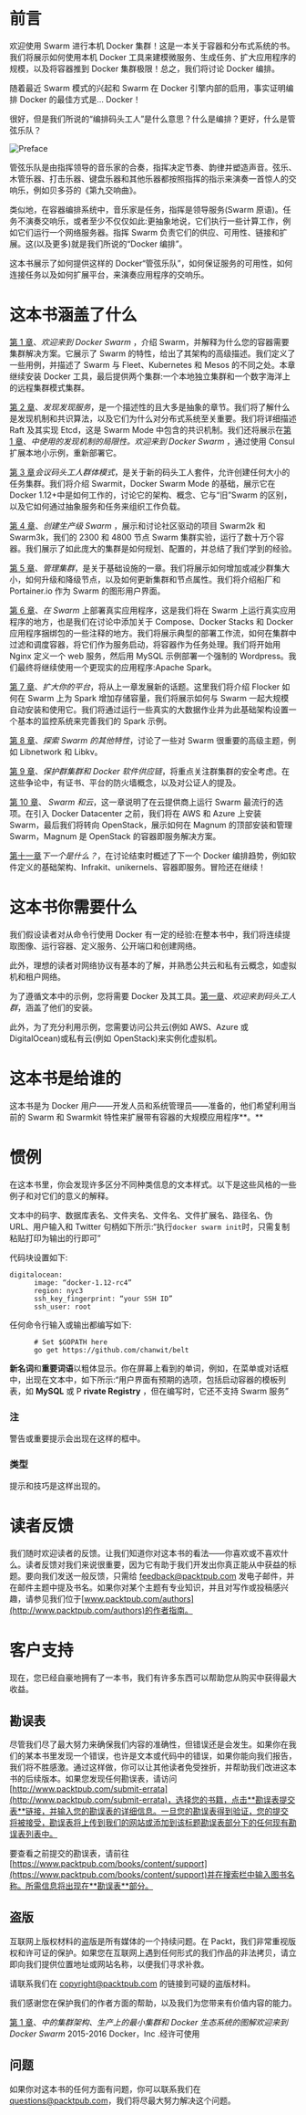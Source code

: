 # 前言

欢迎使用 Swarm 进行本机 Docker 集群！这是一本关于容器和分布式系统的书。我们将展示如何使用本机 Docker 工具来建模微服务、生成任务、扩大应用程序的规模，以及将容器推到 Docker 集群极限！总之，我们将讨论 Docker 编排。

随着最近 Swarm 模式的兴起和 Swarm 在 Docker 引擎内部的启用，事实证明编排 Docker 的最佳方式是… Docker！

很好，但是我们所说的“编排码头工人”是什么意思？什么是编排？更好，什么是管弦乐队？

![Preface](graphics/preface.jpg)

管弦乐队是由指挥领导的音乐家的合奏，指挥决定节奏、韵律并塑造声音。弦乐、木管乐器、打击乐器、键盘乐器和其他乐器都按照指挥的指示来演奏一首惊人的交响乐，例如贝多芬的《第九交响曲》。

类似地，在容器编排系统中，音乐家是任务，指挥是领导服务(Swarm 原语)。任务不演奏交响乐，或者至少不仅仅如此:更抽象地说，它们执行一些计算工作，例如它们运行一个网络服务器。指挥 Swarm 负责它们的供应、可用性、链接和扩展。这(以及更多)就是我们所说的“Docker 编排”。

这本书展示了如何提供这样的 Docker“管弦乐队”，如何保证服务的可用性，如何连接任务以及如何扩展平台，来演奏应用程序的交响乐。

# 这本书涵盖了什么

[第 1 章](01.html "Chapter 1. Welcome to Docker Swarm")、*欢迎来到 Docker Swarm* ，介绍 Swarm，并解释为什么您的容器需要集群解决方案。它展示了 Swarm 的特性，给出了其架构的高级描述。我们定义了一些用例，并描述了 Swarm 与 Fleet、Kubernetes 和 Mesos 的不同之处。本章继续安装 Docker 工具，最后提供两个集群:一个本地独立集群和一个数字海洋上的远程集群模式集群。

[第 2 章](02.html "Chapter 2. Discover the Discovery Services")、*发现发现服务*，是一个描述性的且大多是抽象的章节。我们将了解什么是发现机制和共识算法，以及它们为什么对分布式系统至关重要。我们将详细描述 Raft 及其实现 Etcd，这是 Swarm Mode 中包含的共识机制。我们还将展示在[第 1 章](01.html "Chapter 1. Welcome to Docker Swarm")、*中使用的发现机制的局限性。欢迎来到 Docker Swarm* ，通过使用 Consul 扩展本地小示例，重新部署它。

[第 3 章](03.html "Chapter 3. Meeting Docker Swarm Mode")*会议码头工人群体模式*，是关于新的码头工人套件，允许创建任何大小的任务集群。我们将介绍 Swarmit，Docker Swarm Mode 的基础，展示它在 Docker 1.12+中是如何工作的，讨论它的架构、概念、它与“旧”Swarm 的区别，以及它如何通过抽象服务和任务来组织工作负载。

[第 4 章](04.html "Chapter 4. Creating a Production-Grade Swarm")、*创建生产级 Swarm* ，展示和讨论社区驱动的项目 Swarm2k 和 Swarm3k，我们的 2300 和 4800 节点 Swarm 集群实验，运行了数十万个容器。我们展示了如此庞大的集群是如何规划、配置的，并总结了我们学到的经验。

[第 5 章](05.html "Chapter 5. Administer a Swarm Cluster")、*管理集群*，是关于基础设施的一章。我们将展示如何增加或减少群集大小，如何升级和降级节点，以及如何更新集群和节点属性。我们将介绍船厂和 Portainer.io 作为 Swarm 的图形用户界面。

[第 6 章](06.html "Chapter 6. Deploy Real Applications on Swarm")、*在 Swarm* 上部署真实应用程序，这是我们将在 Swarm 上运行真实应用程序的地方，也是我们在讨论中添加关于 Compose、Docker Stacks 和 Docker 应用程序捆绑包的一些注释的地方。我们将展示典型的部署工作流，如何在集群中过滤和调度容器，将它们作为服务启动，将容器作为任务处理。我们将开始用 Nginx 定义一个 web 服务，然后用 MySQL 示例部署一个强制的 Wordpress。我们最终将继续使用一个更现实的应用程序:Apache Spark。

[第 7 章](07.html "Chapter 7. Scaling Up Your Platform")、*扩大你的平台*，将从上一章发展新的话题。这里我们将介绍 Flocker 如何在 Swarm 上为 Spark 增加存储容量，我们将展示如何与 Swarm 一起大规模自动安装和使用它。我们将通过运行一些真实的大数据作业并为此基础架构设置一个基本的监控系统来完善我们的 Spark 示例。

[第 8 章](08.html "Chapter 8. Exploring Additional Features of Swarm")、*探索 Swarm 的其他特性*，讨论了一些对 Swarm 很重要的高级主题，例如 Libnetwork 和 Libkv。

[第 9 章](09.html "Chapter 9. Securing a Swarm Cluster and the Docker Software Supply Chain")、*保护群集群和 Docker 软件供应链*，将重点关注群集群的安全考虑。在这些争论中，有证书、平台的防火墙概念，以及对公证人的提及。

[第 10 章](10.html "Chapter 10. Swarm and the Cloud")、 *Swarm 和云*，这一章说明了在云提供商上运行 Swarm 最流行的选项。在引入 Docker Datacenter 之前，我们将在 AWS 和 Azure 上安装 Swarm，最后我们将转向 OpenStack，展示如何在 Magnum 的顶部安装和管理 Swarm，Magnum 是 OpenStack 的容器即服务解决方案。

[第十一章](11.html "Chapter 11. What is next?")*下一个是什么？*，在讨论结束时概述了下一个 Docker 编排趋势，例如软件定义的基础架构、Infrakit、unikernels、容器即服务。冒险还在继续！

# 这本书你需要什么

我们假设读者对从命令行使用 Docker 有一定的经验:在整本书中，我们将连续提取图像、运行容器、定义服务、公开端口和创建网络。

此外，理想的读者对网络协议有基本的了解，并熟悉公共云和私有云概念，如虚拟机和租户网络。

为了遵循文本中的示例，您将需要 Docker 及其工具。[第一章](01.html "Chapter 1. Welcome to Docker Swarm")、*欢迎来到码头工人群*，涵盖了他们的安装。

此外，为了充分利用示例，您需要访问公共云(例如 AWS、Azure 或 DigitalOcean)或私有云(例如 OpenStack)来实例化虚拟机。

# 这本书是给谁的

这本书是为 Docker 用户——开发人员和系统管理员——准备的，他们希望利用当前的 Swarm 和 Swarmkit 特性来扩展带有容器的大规模应用程序**。**

# 惯例

在这本书里，你会发现许多区分不同种类信息的文本样式。以下是这些风格的一些例子和对它们的意义的解释。

文本中的码字、数据库表名、文件夹名、文件名、文件扩展名、路径名、伪 URL、用户输入和 Twitter 句柄如下所示:“执行`docker swarm init`时，只需复制粘贴打印为输出的行即可”

代码块设置如下:

```
digitalocean:
      image: “docker-1.12-rc4”
      region: nyc3
      ssh_key_fingerprint: “your SSH ID”
      ssh_user: root
```

任何命令行输入或输出都编写如下:

```
      # Set $GOPATH here
      go get https://github.com/chanwit/belt

```

**新名词**和**重要词语**以粗体显示。你在屏幕上看到的单词，例如，在菜单或对话框中，出现在文本中，如下所示:“用户界面有预期的选项，包括启动容器的模板列表，如 **MySQL** 或 P **rivate Registry** ，但在编写时，它还不支持 Swarm 服务”

### 注

警告或重要提示会出现在这样的框中。

### 类型

提示和技巧是这样出现的。

# 读者反馈

我们随时欢迎读者的反馈。让我们知道你对这本书的看法——你喜欢或不喜欢什么。读者反馈对我们来说很重要，因为它有助于我们开发出你真正能从中获益的标题。要向我们发送一般反馈，只需给 feedback@packtpub.com 发电子邮件，并在邮件主题中提及书名。如果你对某个主题有专业知识，并且对写作或投稿感兴趣，请参见我们位于[www.packtpub.com/authors](http://www.packtpub.com/authors)的作者指南。

# 客户支持

现在，您已经自豪地拥有了一本书，我们有许多东西可以帮助您从购买中获得最大收益。

## 勘误表

尽管我们尽了最大努力来确保我们内容的准确性，但错误还是会发生。如果你在我们的某本书里发现一个错误，也许是文本或代码中的错误，如果你能向我们报告，我们将不胜感激。通过这样做，你可以让其他读者免受挫折，并帮助我们改进这本书的后续版本。如果您发现任何勘误表，请访问[http://www.packtpub.com/submit-errata](http://www.packtpub.com/submit-errata)，选择您的书籍，点击**勘误表提交表**链接，并输入您的勘误表的详细信息。一旦您的勘误表得到验证，您的提交将被接受，勘误表将上传到我们的网站或添加到该标题勘误表部分下的任何现有勘误表列表中。

要查看之前提交的勘误表，请前往[https://www.packtpub.com/books/content/support](https://www.packtpub.com/books/content/support)并在搜索栏中输入图书名称。所需信息将出现在**勘误表**部分。

## 盗版

互联网上版权材料的盗版是所有媒体的一个持续问题。在 Packt，我们非常重视版权和许可证的保护。如果您在互联网上遇到任何形式的我们作品的非法拷贝，请立即向我们提供位置地址或网站名称，以便我们寻求补救。

请联系我们在 copyright@packtpub.com 的链接到可疑的盗版材料。

我们感谢您在保护我们的作者方面的帮助，以及我们为您带来有价值内容的能力。

[第 1 章](01.html "Chapter 1. Welcome to Docker Swarm")、*中的集群架构、生产上的最小集群和 Docker 生态系统的图解欢迎来到 Docker Swarm* 2015-2016 Docker，Inc .经许可使用

## 问题

如果你对这本书的任何方面有问题，你可以联系我们在 questions@packtpub.com，我们将尽最大努力解决这个问题。